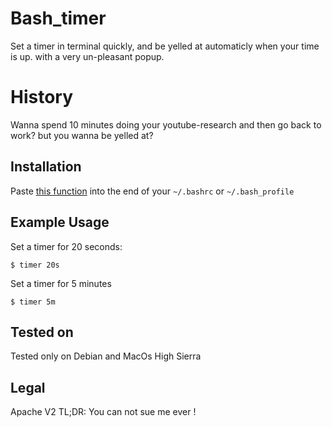 # Bash_timer
Set a timer in terminal quickly, and be yelled at automaticly when your time is up. with a very un-pleasant popup.

# History 
Wanna spend 10 minutes doing your youtube-research and then go back to work? but you wanna be yelled at?

## Installation
Paste [this function](https://github.com/medyagh/bash_timer/blob/master/bash_timer.sh) into the end of your `~/.bashrc` or `~/.bash_profile` 

## Example Usage

Set a timer for 20 seconds:
```
$ timer 20s
```

Set a timer for 5 minutes
```
$ timer 5m
```

## Tested on
Tested only on Debian and MacOs High Sierra

## Legal
Apache V2
TL;DR: You can not sue me ever !



